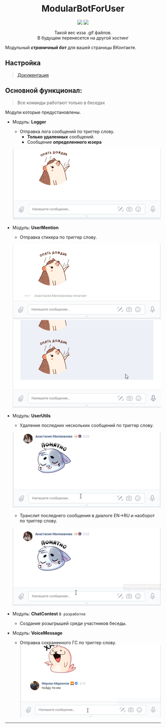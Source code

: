 <h1 align="center">ModularBotForUser</h1>
<p align="center">
    <img src="https://img.shields.io/github/license/waitrum/ModularBotForUser?style=for-the-badge">
    <img src="https://img.shields.io/github/repo-size/waitrum/ModularBotForUser?style=for-the-badge">
</p>
<p align="center">Такой вес изза .gif файлов.<br>В будущем перенесется на другой хостинг</p>

Модульный **_страничный бот_** для вашей страницы ВКонтакте.

## Настройка
> [Документация](/example/readme/settings.md)

## Основной функционал:
> Все команды работают только в беседах

Модули которые предустановлены.
* Модуль: **Logger**
    * Отправка лога сообщений по триггер слову.
        * **Только удаленных** сообщений.
        * Сообщение **определенного юзера**

    ![GIF](/example/gif/LoggerGif.gif)

* Модуль: **UserMention**
    * Отправка стикера по триггер слову.
    
    ![GIF](/example/gif/Mention.gif)
    ![GIF](/example/gif/MentionAdd.gif)

* Модуль: **UserUtils**
    * Удаление последних нескольких сообщений по триггер слову.

    ![GIF](/example/gif/Delete.gif)
    
    * Транслит последнего сообщения в диалоге EN->RU и наоборот по триггер слову.
    
    ![GIF](/example/gif/Translate.gif)
       
* Модуль: **ChatContest** `В разработке`
    * Создание розыгрышей среди участников беседы. 

* Модуль: **VoiceMessage** 
    * Отправка сохраненного ГС по триггер слову.
    ![GIF](/example/gif/Audios.gif)
---